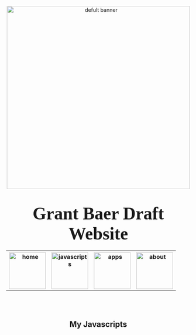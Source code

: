 <!DOCTYPE html>
<html>
<head>
 <meta charset="utf-8">
 <title>Grant Baer Draft Website</title>
</head>
    <center><img width="500" src="images/csc106_banner.jpg" alt="defult banner"/></center>
<body>
    <h1><center><font face="serif"><font size="8">Grant Baer Draft Website</font></font></center></h1>
        <center><table>
            <th><a href="index.html"><img width="100" src="images/home.png" alt="home"></a></th>
            <th><a href="javascripts.html"><img width="100" src="images/javascripts.png" alt="javascripts"></a></th>
            <th><a href="apps.html"><img width="100" src="images/apps.png" alt="apps"></a></th>
            <th><a href="about.html"><img width="100" src="images/about.png" alt="about"></a></th>
        </table></center>
    <br>
    <br>
        <center><h2>My Javascripts<h2></center>
    <br>
    <br>
</html>
